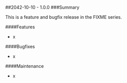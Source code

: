 ##2042-10-10 - 1.0.0
###Summary

This is a feature and bugfix release in the FIXME series.

####Features
- x

####Bugfixes
- x

####Maintenance
- x
